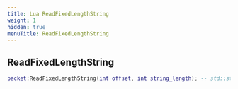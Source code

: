 ```yaml
---
title: Lua ReadFixedLengthString
weight: 1
hidden: true
menuTitle: ReadFixedLengthString
---
```

## ReadFixedLengthString
```lua
packet:ReadFixedLengthString(int offset, int string_length); -- std::string
```